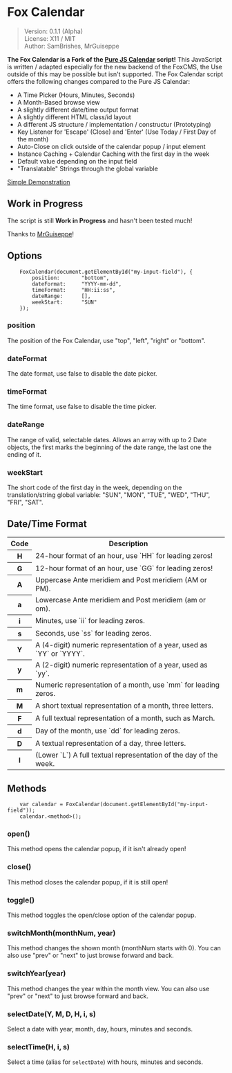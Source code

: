 Fox Calendar
============
> Version: 0.1.1 (Alpha)<br />
> License: X11 / MIT<br />
> Author: SamBrishes, MrGuiseppe

**The Fox Calendar is a Fork of the [Pure JS Calendar](https://github.com/MrGuiseppe/pureJSCalendar) script!** This JavaScript is written / adapted especially for the
new backend of the FoxCMS, the Use outside of this may be possible but isn't supported. The Fox Calendar script offers the following changes compared to the Pure JS Calendar:

-   A Time Picker (Hours, Minutes, Seconds)
-   A Month-Based browse view
-   A slightly different date/time output format
-   A slightly different HTML class/id layout
-   A different JS structure / implementation / constructur (Prototyping)
-   Key Listener for 'Escape' (Close) and 'Enter' (Use Today / First Day of the month)
-   Auto-Close on click outside of the calendar popup / input element
-   Instance Caching + Calendar Caching with the first day in the week
-   Default value depending on the input field
-   "Translatable" Strings through the global variable

[Simple Demonstration](https://sambrishes.github.io/FoxCalendar/)

Work in Progress
----------------
The script is still **Work in Progress** and hasn't been tested much!

Thanks to [MrGuiseppe](https://github.com/MrGuiseppe)!

Options
-------
```
    FoxCalendar(document.getElementById("my-input-field"), {
        position:       "bottom",
        dateFormat:     "YYYY-mm-dd",
        timeFormat:     "HH:ii:ss",
        dateRange:      [],
        weekStart:      "SUN"
    });
```

### position
The position of the Fox Calendar, use "top", "left", "right" or "bottom".

### dateFormat
The date format, use false to disable the date picker.

### timeFormat
The time format, use false to disable the time picker.

### dateRange
The range of valid, selectable dates. Allows an array with up to 2 Date objects, the first marks the beginning of the date range, the last one the ending of it.

### weekStart
The short code of the first day in the week, depending on the translation/string global variable: "SUN", "MON", "TUE", "WED", "THU", "FRI", "SAT".

Date/Time Format
----------------
<table>
    <tr>
        <th>Code</th>
        <th>Description</th>
    </tr>
    <tr>
        <th>H</th>
        <td>24-hour format of an hour, use `HH` for leading zeros!</td>
    </tr>
    <tr>
        <th>G</th>
        <td>12-hour format of an hour, use `GG` for leading zeros!</td>
    </tr>
    <tr>
        <th>A</th>
        <td>Uppercase Ante meridiem and Post meridiem (AM or PM).</td>
    </tr>
    <tr>
        <th>a</th>
        <td>Lowercase Ante meridiem and Post meridiem (am or om).</td>
    </tr>
    <tr>
        <th>i</th>
        <td>Minutes, use `ii` for leading zeros.</td>
    </tr>
    <tr>
        <th>s</th>
        <td>Seconds, use `ss` for leading zeros.</td>
    </tr>
    <tr>
        <th>Y</th>
        <td>A (4-digit) numeric representation of a year, used as `YY` or `YYYY`.</td>
    </tr>
    <tr>
        <th>y</th>
        <td>A (2-digit) numeric representation of a year, used as `yy`.</td>
    </tr>
    <tr>
        <th>m</th>
        <td>Numeric representation of a month, use `mm` for leading zeros.</td>
    </tr>
    <tr>
        <th>M</th>
        <td>A short textual representation of a month, three letters.</td>
    </tr>
    <tr>
        <th>F</th>
        <td>A full textual representation of a month, such as March.</td>
    </tr>
    <tr>
        <th>d</th>
        <td>Day of the month, use `dd` for leading zeros.</td>
    </tr>
    <tr>
        <th>D</th>
        <td>A textual representation of a day, three letters.</td>
    </tr>
    <tr>
        <th>l</th>
        <td>(Lower `L`) A full textual representation of the day of the week.</td>
    </tr>
</table>

Methods
-------
```
    var calendar = FoxCalendar(document.getElementById("my-input-field"));
    calendar.<method>();
```

### open()
This method opens the calendar popup, if it isn't already open!

### close()
This method closes the calendar popup, if it is still open!

### toggle()
This method toggles the open/close option of the calendar popup.

### switchMonth(monthNum, year)
This method changes the shown month (monthNum starts with 0). You can also use "prev" or "next" to just browse forward and back.

### switchYear(year)
This method changes the year within the month view. You can also use "prev" or "next" to just browse forward and back.

### selectDate(Y, M, D, H, i, s)
Select a date with year, month, day, hours, minutes and seconds.

### selectTime(H, i, s)
Select a time (alias for `selectDate`) with hours, minutes and seconds.
